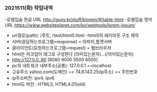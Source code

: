 ### 2021511(화) 작업내역
-로렘입숨 한글 URL http://guny.kr/stuff/klorem/#/table-html
-로렘입숨 영어 URL https://www.websiteplanet.com/ko/webtools/lorem-ipsum/
- url경로(path): /루트, /test/html5.html
-html5의 레이아웃 구조 제작
- 서버(응답하는프로그램=response) = 아파치,톰캣서버
- 클라이언트(요청하는프로그램=request) = 웹브라우저
- html은 마크업이 태그로 구성한다 (의미있는문자)...(/의미있는문자)
- http://127.0.0.:80 [8080 9000 5500 6500]  
- pc의 네트워크 내부주소(공통): 127.0.0.1 ==localhost
- 고유주소 yahoo.com(도메인) == 74.6.143.25(ip주소) == 주민번호
- ip주소버전: ipv4, ipv6
- html도 버전 : HTML5, HTML4.01(old)